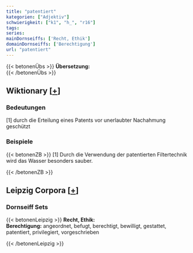```yaml
---
title: "patentiert"
kategorien: ["Adjektiv"]
schwierigkeit: ["k1", "h_", "r16"]
tags:
series:
mainDornseiffs: ['Recht, Ethik']
domainDornseiffs: ['Berechtigung']
url: "patentiert"
---
```


{{< betonenÜbs >}}
**Übersetzung:**  
{{< /betonenÜbs >}}

## Wiktionary [[+](https://de.wiktionary.org/wiki/patentiert)]

### Bedeutungen
[1] durch die Erteilung eines Patents vor unerlaubter Nachahmung geschützt  

### Beispiele
{{< betonenZB >}}
[1] Durch die Verwendung der patentierten Filtertechnik wird das Wasser besonders sauber.  

{{< /betonenZB >}}

## Leipzig Corpora [[+](https://corpora.uni-leipzig.de/en/res?word=patentiert&corpusId=deu_newscrawl-public_2018)]

### Dornseiff Sets
{{< betonenLeipzig >}}
**Recht, Ethik:**  
**Berechtigung:** angeordnet, befugt, berechtigt, bewilligt, gestattet, patentiert, privilegiert, vorgeschrieben  

{{< /betonenLeipzig >}}
